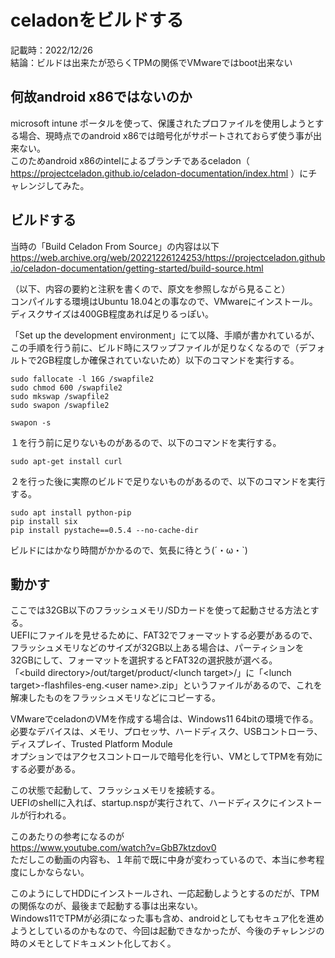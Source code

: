 # celadonをビルドする

記載時：2022/12/26  
結論：ビルドは出来たが恐らくTPMの関係でVMwareではboot出来ない  

## 何故android x86ではないのか

microsoft intune ポータルを使って、保護されたプロファイルを使用しようとする場合、現時点でのandroid x86では暗号化がサポートされておらず使う事が出来ない。  
このためandroid x86のintelによるブランチであるceladon（ https://projectceladon.github.io/celadon-documentation/index.html ）にチャレンジしてみた。  

## ビルドする

当時の「Build Celadon From Source」の内容は以下  
https://web.archive.org/web/20221226124253/https://projectceladon.github.io/celadon-documentation/getting-started/build-source.html  
  
（以下、内容の要約と注釈を書くので、原文を参照しながら見ること）  
コンパイルする環境はUbuntu 18.04との事なので、VMwareにインストール。  
ディスクサイズは400GB程度あれば足りるっぽい。  
  
「Set up the development environment」にて以降、手順が書かれているが、この手順を行う前に、ビルド時にスワップファイルが足りなくなるので（デフォルトで2GB程度しか確保されていないため）以下のコマンドを実行する。  

```
sudo fallocate -l 16G /swapfile2
sudo chmod 600 /swapfile2
sudo mkswap /swapfile2
sudo swapon /swapfile2

swapon -s
```

１を行う前に足りないものがあるので、以下のコマンドを実行する。  

```
sudo apt-get install curl
```

２を行った後に実際のビルドで足りないものがあるので、以下のコマンドを実行する。  

```
sudo apt install python-pip
pip install six
pip install pystache==0.5.4 --no-cache-dir
```

ビルドにはかなり時間がかかるので、気長に待とう(´・ω・`)  

## 動かす

ここでは32GB以下のフラッシュメモリ/SDカードを使って起動させる方法とする。  
UEFIにファイルを見せるために、FAT32でフォーマットする必要があるので、フラッシュメモリなどのサイズが32GB以上ある場合は、パーティションを32GBにして、フォーマットを選択するとFAT32の選択肢が選べる。  
「\<build directory\>/out/target/product/\<lunch target\>/」に「\<lunch target\>-flashfiles-eng.\<user name\>.zip」というファイルがあるので、これを解凍したものをフラッシュメモリなどにコピーする。  
  
VMwareでceladonのVMを作成する場合は、Windows11 64bitの環境で作る。  
必要なデバイスは、メモリ、プロセッサ、ハードディスク、USBコントローラ、ディスプレイ、Trusted Platform Module  
オプションではアクセスコントロールで暗号化を行い、VMとしてTPMを有効にする必要がある。  
  
この状態で起動して、フラッシュメモリを接続する。  
UEFIのshellに入れば、startup.nspが実行されて、ハードディスクにインストールが行われる。  
  
このあたりの参考になるのが  
https://www.youtube.com/watch?v=GbB7ktzdov0  
ただしこの動画の内容も、１年前で既に中身が変わっているので、本当に参考程度にしかならない。  
  
このようにしてHDDにインストールされ、一応起動しようとするのだが、TPMの関係なのが、最後まで起動する事は出来ない。  
Windows11でTPMが必須になった事も含め、androidとしてもセキュア化を進めようとしているのかもなので、今回は起動できなかったが、今後のチャレンジの時のメモとしてドキュメント化しておく。  
  
  
  
